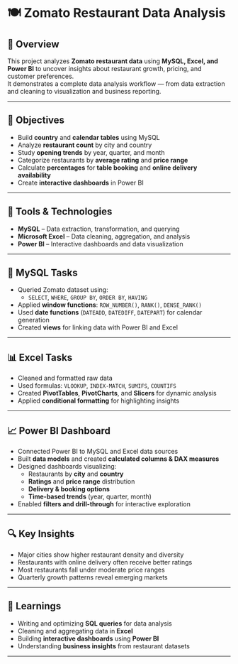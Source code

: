 # 🍽️ Zomato Restaurant Data Analysis

## 📌 Overview
This project analyzes **Zomato restaurant data** using **MySQL, Excel, and Power BI** to uncover insights about restaurant growth, pricing, and customer preferences.  
It demonstrates a complete data analysis workflow — from data extraction and cleaning to visualization and business reporting.

---

## 🎯 Objectives
- Build **country** and **calendar tables** using MySQL  
- Analyze **restaurant count** by city and country  
- Study **opening trends** by year, quarter, and month  
- Categorize restaurants by **average rating** and **price range**  
- Calculate **percentages** for **table booking** and **online delivery availability**  
- Create **interactive dashboards** in Power BI  

---

## 🧰 Tools & Technologies
- **MySQL** – Data extraction, transformation, and querying  
- **Microsoft Excel** – Data cleaning, aggregation, and analysis  
- **Power BI** – Interactive dashboards and data visualization  

---

## 💾 MySQL Tasks
- Queried Zomato dataset using:
  - `SELECT`, `WHERE`, `GROUP BY`, `ORDER BY`, `HAVING`
- Applied **window functions**: `ROW_NUMBER()`, `RANK()`, `DENSE_RANK()`  
- Used **date functions** (`DATEADD`, `DATEDIFF`, `DATEPART`) for calendar generation  
- Created **views** for linking data with Power BI and Excel  

---

## 📊 Excel Tasks
- Cleaned and formatted raw data  
- Used formulas: `VLOOKUP`, `INDEX-MATCH`, `SUMIFS`, `COUNTIFS`  
- Created **PivotTables**, **PivotCharts**, and **Slicers** for dynamic analysis  
- Applied **conditional formatting** for highlighting insights  

---

## 📈 Power BI Dashboard
- Connected Power BI to MySQL and Excel data sources  
- Built **data models** and created **calculated columns & DAX measures**  
- Designed dashboards visualizing:
  - Restaurants by **city** and **country**
  - **Ratings** and **price range** distribution
  - **Delivery & booking options**
  - **Time-based trends** (year, quarter, month)  
- Enabled **filters and drill-through** for interactive exploration  

---

## 🔍 Key Insights
- Major cities show higher restaurant density and diversity  
- Restaurants with online delivery often receive better ratings  
- Most restaurants fall under moderate price ranges  
- Quarterly growth patterns reveal emerging markets  

---

## 🧠 Learnings
- Writing and optimizing **SQL queries** for data analysis  
- Cleaning and aggregating data in **Excel**  
- Building **interactive dashboards** using **Power BI**  
- Understanding **business insights** from restaurant datasets  

---
